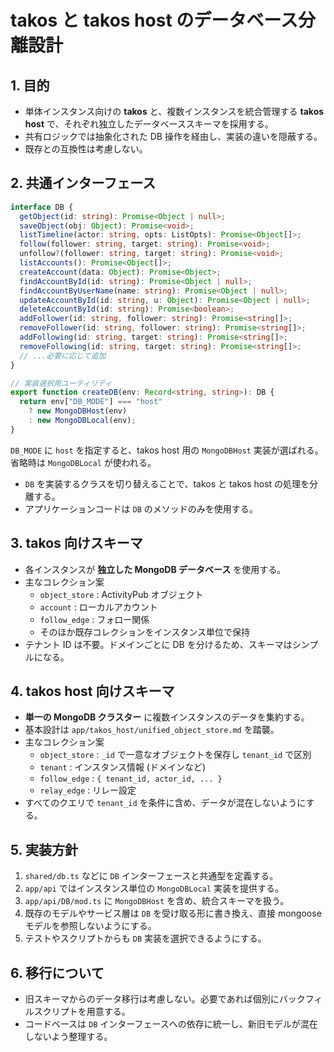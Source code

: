 # takos と takos host のデータベース分離設計

## 1. 目的

- 単体インスタンス向けの **takos** と、複数インスタンスを統合管理する **takos
  host** で、それぞれ独立したデータベーススキーマを採用する。
- 共有ロジックでは抽象化された DB 操作を経由し、実装の違いを隠蔽する。
- 既存との互換性は考慮しない。

## 2. 共通インターフェース

```ts
interface DB {
  getObject(id: string): Promise<Object | null>;
  saveObject(obj: Object): Promise<void>;
  listTimeline(actor: string, opts: ListOpts): Promise<Object[]>;
  follow(follower: string, target: string): Promise<void>;
  unfollow?(follower: string, target: string): Promise<void>;
  listAccounts(): Promise<Object[]>;
  createAccount(data: Object): Promise<Object>;
  findAccountById(id: string): Promise<Object | null>;
  findAccountByUserName(name: string): Promise<Object | null>;
  updateAccountById(id: string, u: Object): Promise<Object | null>;
  deleteAccountById(id: string): Promise<boolean>;
  addFollower(id: string, follower: string): Promise<string[]>;
  removeFollower(id: string, follower: string): Promise<string[]>;
  addFollowing(id: string, target: string): Promise<string[]>;
  removeFollowing(id: string, target: string): Promise<string[]>;
  // ...必要に応じて追加
}

// 実装選択用ユーティリティ
export function createDB(env: Record<string, string>): DB {
  return env["DB_MODE"] === "host"
    ? new MongoDBHost(env)
    : new MongoDBLocal(env);
}
```

`DB_MODE` に `host` を指定すると、takos host 用の `MongoDBHost`
実装が選ばれる。省略時は `MongoDBLocal` が使われる。

- `DB` を実装するクラスを切り替えることで、takos と takos host
  の処理を分離する。
- アプリケーションコードは `DB` のメソッドのみを使用する。

## 3. takos 向けスキーマ

- 各インスタンスが **独立した MongoDB データベース** を使用する。
- 主なコレクション案
  - `object_store` : ActivityPub オブジェクト
  - `account` : ローカルアカウント
  - `follow_edge` : フォロー関係
  - そのほか既存コレクションをインスタンス単位で保持
- テナント ID は不要。ドメインごとに DB を分けるため、スキーマはシンプルになる。

## 4. takos host 向けスキーマ

- **単一の MongoDB クラスター** に複数インスタンスのデータを集約する。
- 基本設計は `app/takos_host/unified_object_store.md` を踏襲。
- 主なコレクション案
  - `object_store` : `_id` で一意なオブジェクトを保存し `tenant_id` で区別
  - `tenant` : インスタンス情報 (ドメインなど)
  - `follow_edge` : `{ tenant_id, actor_id, ... }`
  - `relay_edge` : リレー設定
- すべてのクエリで `tenant_id` を条件に含め、データが混在しないようにする。

## 5. 実装方針

1. `shared/db.ts` などに `DB` インターフェースと共通型を定義する。
2. `app/api` ではインスタンス単位の `MongoDBLocal` 実装を提供する。
3. `app/api/DB/mod.ts` に `MongoDBHost` を含め、統合スキーマを扱う。
4. 既存のモデルやサービス層は `DB` を受け取る形に書き換え、直接 mongoose
   モデルを参照しないようにする。
5. テストやスクリプトからも `DB` 実装を選択できるようにする。

## 6. 移行について

- 旧スキーマからのデータ移行は考慮しない。必要であれば個別にバックフィルスクリプトを用意する。
- コードベースは `DB`
  インターフェースへの依存に統一し、新旧モデルが混在しないよう整理する。
